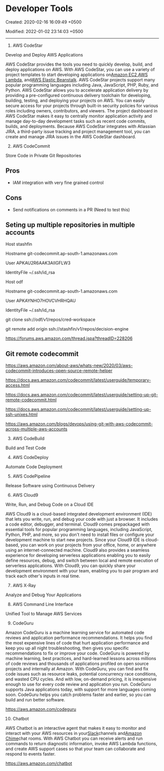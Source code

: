 # Developer Tools

Created: 2020-02-16 16:09:49 +0500

Modified: 2022-01-02 23:14:03 +0500

---

1. AWS CodeStar

Develop and Deploy AWS Applications

AWS CodeStar provides the tools you need to quickly develop, build, and deploy applications on AWS. With AWS CodeStar, you can use a variety of project templates to start developing applications on[Amazon EC2](https://aws.amazon.com/ec2/details/),[AWS Lambda](https://aws.amazon.com/lambda/details/), and[AWS Elastic Beanstalk](https://aws.amazon.com/elasticbeanstalk/details/). AWS CodeStar projects support many popular programming languages including Java, JavaScript, PHP, Ruby, and Python. AWS CodeStar allows you to accelerate application delivery by providing a pre-configured continuous delivery toolchain for developing, building, testing, and deploying your projects on AWS. You can easily secure access for your projects through built-in security policies for various roles including owners, contributors, and viewers. The project dashboard in AWS CodeStar makes it easy to centrally monitor application activity and manage day-to-day development tasks such as recent code commits, builds, and deployments. Because AWS CodeStar integrates with Atlassian JIRA, a third-party issue tracking and project management tool, you can create and manage JIRA issues in the AWS CodeStar dashboard.

2. AWS CodeCommit

Store Code in Private Git Repositories

## Pros

- IAM integration with very fine grained control

## Cons

- Send notifications on comments in a PR (Need to test this)

## Seting up multiple repositories in multiple accounts

Host stashfin

Hostname git-codecommit.ap-south-1.amazonaws.com

User APKAU2R6AAK3AIIGFLW3

IdentityFile ~/.ssh/id_rsa

Host odf

Hostname git-codecommit.ap-south-1.amazonaws.com

User APKAYNHO7HOVCVHRHQAU

IdentityFile ~/.ssh/id_rsa

git clone ssh://odf/v1/repos/cred-workspace

git remote add origin ssh://stashfin/v1/repos/decision-engine

<https://forums.aws.amazon.com/thread.jspa?threadID=228206>

## Git remote codecommit

<https://aws.amazon.com/about-aws/whats-new/2020/03/aws-codecommit-introduces-open-source-remote-helper>

<https://docs.aws.amazon.com/codecommit/latest/userguide/temporary-access.html>

<https://docs.aws.amazon.com/codecommit/latest/userguide/setting-up-git-remote-codecommit.html>

<https://docs.aws.amazon.com/codecommit/latest/userguide/setting-up-ssh-unixes.html>

<https://aws.amazon.com/blogs/devops/using-git-with-aws-codecommit-across-multiple-aws-accounts>

3. AWS CodeBuild

Build and Test Code

4. AWS CodeDeploy

Automate Code Deployment

5. AWS CodePipeline

Release Software using Continuous Delivery

6. AWS Cloud9

Write, Run, and Debug Code on a Cloud IDE

AWS Cloud9 is a cloud-based integrated development environment (IDE) that lets you write, run, and debug your code with just a browser. It includes a code editor, debugger, and terminal. Cloud9 comes prepackaged with essential tools for popular programming languages, including JavaScript, Python, PHP, and more, so you don't need to install files or configure your development machine to start new projects. Since your Cloud9 IDE is cloud-based, you can work on your projects from your office, home, or anywhere using an internet-connected machine. Cloud9 also provides a seamless experience for developing serverless applications enabling you to easily define resources, debug, and switch between local and remote execution of serverless applications. With Cloud9, you can quickly share your development environment with your team, enabling you to pair program and track each other's inputs in real time.

7. AWS X-Ray

Analyze and Debug Your Applications

8. AWS Command Line Interface

Unified Tool to Manage AWS Services

9. CodeGuru

Amazon CodeGuru is a machine learning service for automated code reviews and application performance recommendations. It helps you find the most expensive lines of code that hurt application performance and keep you up all night troubleshooting, then gives you specific recommendations to fix or improve your code. CodeGuru is powered by machine learning, best practices, and hard-learned lessons across millions of code reviews and thousands of applications profiled on open source projects and internally at Amazon. With CodeGuru, you can find and fix code issues such as resource leaks, potential concurrency race conditions, and wasted CPU cycles. And with low, on-demand pricing, it is inexpensive enough to use for every code review and application you run. CodeGuru supports Java applications today, with support for more languages coming soon. CodeGuru helps you catch problems faster and earlier, so you can build and run better software.

<https://aws.amazon.com/codeguru>

10. Chatbot

AWS Chatbot is an interactive agent that makes it easy to monitor and interact with your AWS resources in your[Slack](https://slack.com/)channels and[Amazon Chime](https://aws.amazon.com/chime/)chat rooms. With AWS Chatbot you can receive alerts and run commands to return diagnostic information, invoke AWS Lambda functions, and create AWS support cases so that your team can collaborate and respond to events faster.

<https://aws.amazon.com/chatbot>
